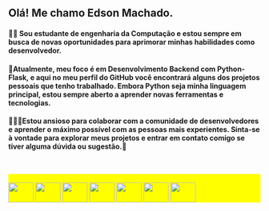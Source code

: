 ## Olá! Me chamo Edson Machado.

#### 👨‍💻 Sou estudante de engenharia da Computação e estou sempre em busca de novas oportunidades para aprimorar minhas habilidades como desenvolvedor. 
#### 🐍Atualmente, meu foco é em Desenvolvimento Backend com Python-Flask, e aqui no meu perfil do GitHub você encontrará alguns dos projetos pessoais que tenho trabalhado. Embora Python seja minha linguagem principal, estou sempre aberto a aprender novas ferramentas e tecnologias. 
#### 🧙🏽‍♂️Estou ansioso para colaborar com a comunidade de desenvolvedores e aprender o máximo possível com as pessoas mais experientes. Sinta-se à vontade para explorar meus projetos e entrar em contato comigo se tiver alguma dúvida ou sugestão.👋<br><br>

##
<div style="display: inline_block; background-color: yellow"><br>
    <img align="center" height="40" width="50" src="https://cdn.jsdelivr.net/gh/devicons/devicon/icons/python/python-original.svg" />
    <img align="center" height="40" width="50" src="https://cdn.jsdelivr.net/gh/devicons/devicon/icons/flask/flask-original.svg" />
    <img align="center" height="40" width="50" src="https://cdn.jsdelivr.net/gh/devicons/devicon/icons/sqlalchemy/sqlalchemy-original.svg" />
    <img align="center" height="40" width="50" src="https://cdn.jsdelivr.net/gh/devicons/devicon/icons/sqlite/sqlite-original.svg" />
    <img align="center" height="40" width="50" src="https://cdn.jsdelivr.net/gh/devicons/devicon/icons/vscode/vscode-original.svg" />
    <img align="center" height="40" width="50" src="https://cdn.jsdelivr.net/gh/devicons/devicon/icons/bootstrap/bootstrap-original.svg" />
    <img align="center" height="40" width="50" src="https://cdn.jsdelivr.net/gh/devicons/devicon/icons/nodejs/nodejs-original.svg" />
</div>

##

